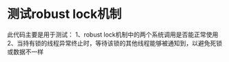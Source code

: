 # 测试robust lock机制

此代码主要是用于测试：
1、robust lock机制中的两个系统调用是否能正常使用
2、当持有锁的线程异常终止时，等待该锁的其他线程能够被通知到，以避免死锁或数据不一样
